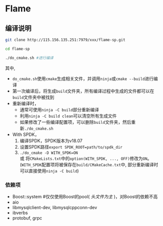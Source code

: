 <!--
 * @Descripttion: 
 * @version: 0.1
 * @Author: lwg
 * @Date: 2019-09-04 15:20:04
 * @LastEditors: lwg
 * @LastEditTime: 2019-12-19 16:06:38
 -->
# Flame  

## 编译说明  

```bash
git clone http://115.156.135.251:7979/xxx/flame-sp.git

cd flame-sp

./do_cmake.sh #进行编译
```

其中,  

* `do_cmake.sh`使用`cmake`生成相关文件，并调用`ninja`或`cmake --build`进行编译  
* 第一次编译后，将生成`build`文件夹，所有编译过程中生成的文件都可以在`build`文件夹中被找到  
* 重新编译时，  
  * 通常可使用`ninja -C build`部分重新编译  
  * 利用`ninja -C build clean`可以清空所有生成文件  
  * 如果修改了一些编译配置项，可以删除`build`文件夹，然后重新`./do_cmake.sh`  
* With SPDK，  
  1. 编译SPDK，SPDK版本为v18.07
  2. 设置SPDK路径`export SPDK_ROOT=path/to/spdk_dir`  
  3. `./do_cmake -D WITH_SPDK=ON`  
  或 将`CMakeLists.txt`中的`option(WITH_SPDK, ..., OFF)`修改为`ON`。  
  (`WITH_SPDK`配置项将被保存在`build/CMakeCache.txt`中, 部分重新编译时可以直接使用`ninja -C build`)  

### 依赖项  

* Boost::system  #仅仅使用Boost的pool( _头文件为主_ )，对Boost的依赖不高
* aio  
* libmysqlclient-dev, libmysqlcppconn-dev  
* ibverbs  
* protobuf, grpc  
